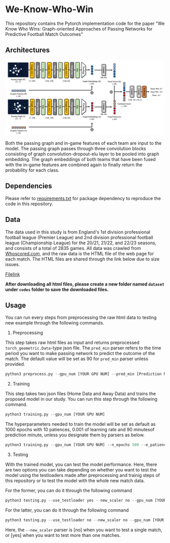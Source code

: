 # We-Know-Who-Win

This repository contains the Pytorch implementation code for the paper "We Know Who Wins: Graph-oriented Approaches of Passing Networks for Predictive Football Match Outcomes"

## Architectures

![Model_Structure](codes/model_structure_GAT.png)

Both the passing graph and in-game features of each team are input to the model. The passing graph passes through three convolution blocks consisting of graph convolution-dropout-elu layer to be pooled into graph embedding. The graph embeddings of both teams that have been fused with the in-game features are combined again to finally return the probability for each class.

## Dependencies

Please refer to [requirements.txt](requirements.txt) for package dependency to reproduce the code in this repository.

## Data

The data used in this study is from England's 1st division professional football league (Premier League) and 2nd division professional football league (Championship League) for the 20/21, 21/22, and 22/23 seasons, and consists of a total of 2835 games. All data was crawled from [Whoscored.com](https://1xbet.whoscored.com/), and the raw data is the HTML file of the web page for each match. The HTML files are shared through the link below due to size issues.

[Filelink](https://drive.google.com/drive/folders/1w2XSlFA7iWhVxeO2IGEC8JGbf-X7YHNc?usp=drive_link)

**After downloading all html files, please create a new folder named `dataset` under `codes` folder to save the downloaded files.**

## Usage

You can run every steps from preprocessing the raw html data to testing new example through the following commands.

1. Preprocessing

This step takes raw html files as input and returns preprocessed `torch_geometric.Data`-type json file. The `pred_min` parser refers to the time period you want to make passing network to predict the outcome of the match. The default value will be set as 90 for `pred_min` parser unless provided.

```python
python3 preprocess.py --gpu_num [YOUR GPU NUM] --pred_min [Prediction Minute]
```

2. Training

This step takes two json files (Home Data and Away Data) and trains the proposed model in our study. You can run this step through the following command.

```python
python3 training.py --gpu_num [YOUR GPU NUM]
```

The hyperparameters needed to train the model will be set as default as 1000 epochs with 10 patiences, 0.001 of learning rate and 90 minutesof prediction minute, unless you designate them by parsers as below.

```python
python3 training.py --gpu_num [YOUR GPU NUM] --n_epochs 500 --e_patience 100 --lr 0.01 --pred_min 45
```

3. Testing

With the trained model, you can test the model performance. Here, there are two options you can take depending on whether you want to test the model using the testloaders made after preprocessing and trainig steps of this repository or to test the model with the whole new match data.

For the former, you can do it through the following command


```python
python3 testing.py --use_testloader yes --new_scaler no --gpu_num [YOUR GPU NUM]
```

For the latter, you can do it through the following command


```python
python3 testing.py --use_testloader no --new_scaler no --gpu_num [YOUR GPU NUM]
```


Here, the `--new_scaler` parser is [no] when you want to test a single match, or [yes] when you want to test more than one matches.

